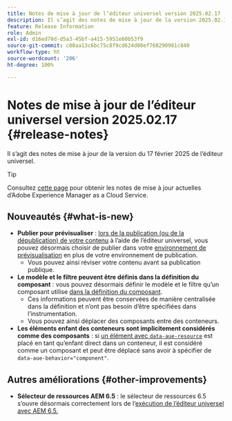 ```yaml
---
title: Notes de mise à jour de l’éditeur universel version 2025.02.17
description: Il s’agit des notes de mise à jour de la version 2025.02.17 de l’éditeur universel.
feature: Release Information
role: Admin
exl-id: d16ed78d-d5a3-45bf-a415-5951e60b53f9
source-git-commit: c88aa13c6bc75c8f9cd624d00ef768290981c840
workflow-type: ht
source-wordcount: '206'
ht-degree: 100%

---
```



# Notes de mise à jour de l’éditeur universel version 2025.02.17 {#release-notes}

Il s’agit des notes de mise à jour de la version du 17 février 2025 de l’éditeur universel.

>[!TIP]
>
>Consultez [cette page](/help/release-notes/release-notes-cloud/release-notes-current.md) pour obtenir les notes de mise à jour actuelles d’Adobe Experience Manager as a Cloud Service.

## Nouveautés {#what-is-new}

* **Publier pour prévisualiser** : [lors de la publication (ou de la dépublication) de votre contenu](/help/sites-cloud/authoring/universal-editor/publishing.md) à l’aide de l’éditeur universel, vous pouvez désormais choisir de publier dans votre [environnement de prévisualisation](/help/sites-cloud/authoring/sites-console/previewing-content.md) en plus de votre environnement de publication.
   * Vous pouvez ainsi réviser votre contenu avant sa publication publique.
* **Le modèle et le filtre peuvent être définis dans la définition du composant** : vous pouvez désormais définir le modèle et le filtre qu’un composant utilise [dans la définition du composant](/help/implementing/universal-editor/component-definition.md#template).
   * Ces informations peuvent être conservées de manière centralisée dans la définition et n’ont pas besoin d’être spécifiées dans l’instrumentation.
   * Vous pouvez ainsi déplacer des composants entre des conteneurs.
* **Les éléments enfant des conteneurs sont implicitement considérés comme des composants** : si [un élément avec `data-aue-resource`](/help/implementing/universal-editor/attributes-types.md#data-properties) est placé en tant qu’enfant direct dans un conteneur, il est considéré comme un composant et peut être déplacé sans avoir à spécifier de `data-aue-behavior="component"`.

## Autres améliorations {#other-improvements}

* **Sélecteur de ressources AEM 6.5** : le sélecteur de ressources 6.5 s’ouvre désormais correctement lors de l’[exécution de l’éditeur universel avec AEM 6.5.](https://experienceleague.adobe.com/fr/docs/experience-manager-65/content/implementing/developing/headless/universal-editor/introduction)
